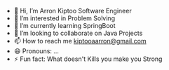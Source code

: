 - 👋 Hi, I’m Arron Kiptoo Software Engineer
- 👀 I’m interested in Problem Solving
- 🌱 I’m currently learning SpringBoot
- 💞️ I’m looking to collaborate on Java Projects
- 📫 How to reach me kiptooaarron@gmail.com
- 😄 Pronouns: ...
- ⚡ Fun fact: What doesn't Kills you make you Strong

<!---
arronkiptoo/arronkiptoo is a ✨ special ✨ repository because its `README.md` (this file) appears on your GitHub profile.
You can click the Preview link to take a look at your changes.
--->

